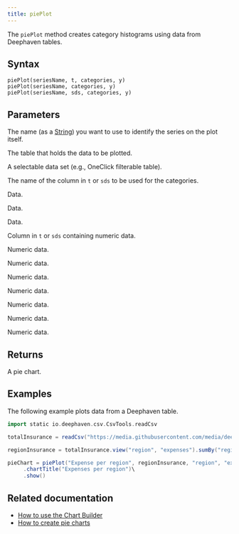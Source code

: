 ```yaml
---
title: piePlot
---
```


The `piePlot` method creates category histograms using data from Deephaven tables.

## Syntax

```
piePlot(seriesName, t, categories, y)
piePlot(seriesName, categories, y)
piePlot(seriesName, sds, categories, y)
```

## Parameters

<ParamTable>
<Param name="seriesName" type="String">

The name (as a [String](../query-language/types/strings.md)) you want to use to identify the series on the plot itself.

</Param>
<Param name="t" type="Table">

The table that holds the data to be plotted.

</Param>
<Param name="sds" type="SelectableDataSet">

A selectable data set (e.g., OneClick filterable table).

</Param>
<Param name="categories" type="String">

The name of the column in `t` or `sds` to be used for the categories.

</Param>
<Param name="categories" type="IndexableData">

Data.

</Param>
<Param name="categories" type="List<T>">

Data.

</Param>
<Param name="categories" type="<T>[]">

Data.

</Param>
<Param name="y" type="String">

Column in `t` or `sds` containing numeric data.

</Param>
<Param name="y" type="double[]">

Numeric data.

</Param>
<Param name="y" type="float[]">

Numeric data.

</Param>
<Param name="y" type="int[]">

Numeric data.

</Param>
<Param name="y" type="long[]">

Numeric data.

</Param>
<Param name="y" type="short[]">

Numeric data.

</Param>
<Param name="y" type="List<T>">

Numeric data.

</Param>
<Param name="y" type="<T>[]">

Numeric data.

</Param>
</ParamTable>

## Returns

A pie chart.

## Examples

The following example plots data from a Deephaven table.

```groovy order=totalInsurance,regionInsurance,pieChart default=pieChart
import static io.deephaven.csv.CsvTools.readCsv

totalInsurance = readCsv("https://media.githubusercontent.com/media/deephaven/examples/main/Insurance/csv/insurance.csv")

regionInsurance = totalInsurance.view("region", "expenses").sumBy("region")

pieChart = piePlot("Expense per region", regionInsurance, "region", "expenses")\
     .chartTitle("Expenses per region")\
     .show()
```

## Related documentation

- [How to use the Chart Builder](../../how-to-guides/user-interface/chart-builder.md)
- [How to create pie charts](../../how-to-guides/plotting/api-plotting.md#pie)
